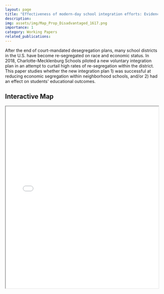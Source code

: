 ```yaml
---
layout: page
title: "Effectiveness of modern-day school integration efforts: Evidence from Charlotte-Mecklenburg Schools"
description: 
img: assets/img/Map_Prop_Disadvantaged_1617.png
importance: 1
category: Working Papers
related_publications: 
---
```


After the end of court-mandated desegregation plans, many school districts in the U.S. have become re-segregated on race and economic status. In 2018, Charlotte-Mecklenburg Schools piloted a new voluntary integration plan in an attempt to curtail high rates of re-segregation within the district. This paper studies whether the new integration plan 1) was successful at reducing economic segregation within neighborhood schools, and/or 2) had an effect on students' educational outcomes.

## Interactive Map

<iframe src="Interactive_Map_Pairable_Schools.html" width="100%" height="600"></iframe> 
